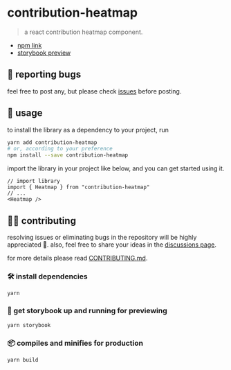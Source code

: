 <!-- <img src="src/assets/logo.png" align="right" width="128" height="128" /> -->

# contribution-heatmap

> a react contribution heatmap component.

-   [npm link](https://www.npmjs.com/package/contribution-heatmap)
-   [storybook preview](https://contribution-heatmap.vercel.app/)

## 📌 reporting bugs

feel free to post any, but please check [issues](https://github.com/KnowsCount/contribution-heatmap/issues) before posting.

## 🤤 usage

to install the library as a dependency to your project, run

```bash
yarn add contribution-heatmap
# or, according to your preference
npm install --save contribution-heatmap
```

import the library in your project like below, and you can get started using it.

<!-- prettier-ignore-start -->

```tsx
// import library
import { Heatmap } from "contribution-heatmap"
// ...
<Heatmap />
```

<!--prettier-ignore-end -->

## 🙋‍♂️ contributing

resolving issues or eliminating bugs in the repository will be highly appreciated 🎉. also, feel free to share your ideas in the [discussions page](https://github.com/KnowsCount/contribution-heatmap/discussions).

for more details please read [CONTRIBUTING.md](./CONTRIBUTING.md).

### 🛠 install dependencies

```
yarn
```

### 🔨 get storybook up and running for previewing

```
yarn storybook
```

### 📦 compiles and minifies for production

```
yarn build
```
